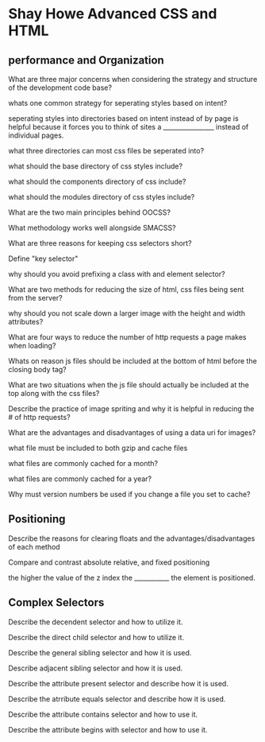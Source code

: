 # Shay Howe Advanced CSS and HTML

## performance and Organization

What are three major concerns when considering the strategy and structure of the development code base?

whats one common strategy for seperating styles based on intent?

seperating styles into directories based on intent instead of by page is helpful because it forces you to 
think of sites a ________________ instead of individual pages.

what three directories can most css files be seperated into?

what should the base directory of css styles include?

what should the components directory of css include?

what should the modules directory of css styles include?

What are the two main principles behind OOCSS?

What methodology works well alongside SMACSS?

What are three reasons for keeping css selectors short?

Define "key selector"

why should you avoid prefixing a class with and element selector?

What are two methods for reducing the size of html, css files being sent from the server?

why should you not scale down a larger image with the height and width attributes?

What are four ways to reduce the number of http requests a page makes when loading?

Whats on reason js files should be included at the bottom of html before the closing body tag?

What are two situations when the js file should actually be included at the top along with the css files?

Describe the practice of image spriting and why it is helpful in reducing the # of http requests?

What are the advantages and disadvantages of using a data uri for images?

what file must be included to both gzip and cache files

what files are commonly cached for a month?

what files are commonly cached for a year?

Why must version numbers be used if you change a file you set to cache?


## Positioning

Describe the reasons for clearing floats and the advantages/disadvantages of each method

Compare and contrast absolute relative, and fixed positioning

the higher the value of the z index the ___________ the element is positioned.

## Complex Selectors

Describe the decendent selector and how to utilize it.

Describe the direct child selector and how to utilize it.

Describe the general sibling selector and how it is used.

Describe adjacent sibling selector and how it is used.

Describe the attribute present selector and describe how it is used.

Describe the atrribute equals selector and describe how it is used.

Describe the attribute contains selector and how to use it.

Describe the attribute begins with selector and how to use it.


## 
